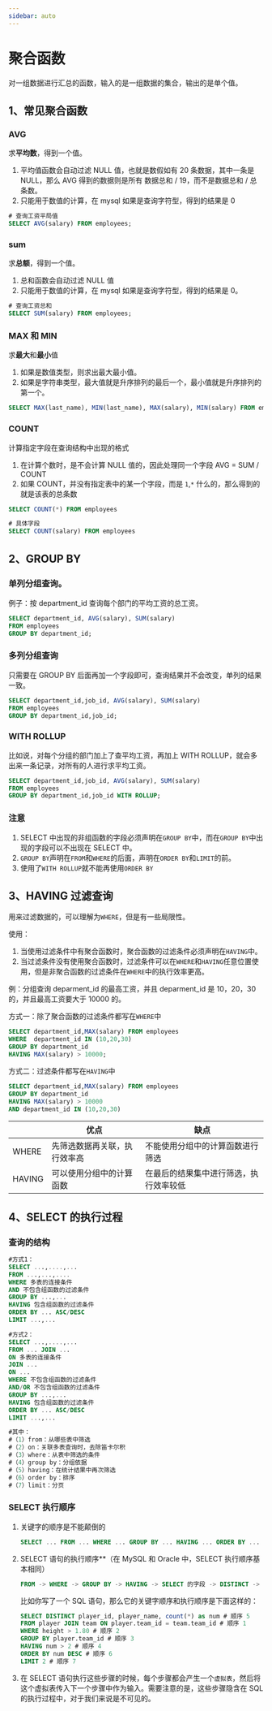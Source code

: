 ```yaml
---
sidebar: auto
---
```


# 聚合函数

对一组数据进行汇总的函数，输入的是一组数据的集合，输出的是单个值。

## 1、常见聚合函数

### AVG

求**平均数**，得到一个值。

1. 平均值函数会自动过滤 NULL 值，也就是数假如有 20 条数据，其中一条是 NULL，那么 AVG 得到的数据则是所有 数据总和 / 19，而不是数据总和 / 总条数。
2. 只能用于数值的计算，在 mysql 如果是查询字符型，得到的结果是 0

```sql
# 查询工资平局值
SELECT AVG(salary) FROM employees;
```

### sum

求**总额**，得到一个值。

1. 总和函数会自动过滤 NULL 值
2. 只能用于数值的计算，在 mysql 如果是查询字符型，得到的结果是 0。

```sql
# 查询工资总和
SELECT SUM(salary) FROM employees;
```

### MAX 和 MIN

求**最大**和**最小**值

1. 如果是数值类型，则求出最大最小值。
2. 如果是字符串类型，最大值就是升序排列的最后一个，最小值就是升序排列的第一个。

```sql
SELECT MAX(last_name), MIN(last_name), MAX(salary), MIN(salary) FROM employees;
```

### COUNT

计算指定字段在查询结构中出现的格式

1. 在计算个数时，是不会计算 NULL 值的，因此处理同一个字段 AVG = SUM / COUNT
2. 如果 COUNT，并没有指定表中的某一个字段，而是 `1`,`*` 什么的，那么得到的就是该表的总条数

```sql
SELECT COUNT(*) FROM employees

# 具体字段
SELECT COUNT(salary) FROM employees
```

## 2、GROUP BY

### 单列分组查询。

例子：按 department_id 查询每个部门的平均工资的总工资。

```sql
SELECT department_id, AVG(salary), SUM(salary)
FROM employees
GROUP BY department_id;
```

### 多列分组查询

只需要在 GROUP BY 后面再加一个字段即可，查询结果并不会改变，单列的结果一致。

```sql
SELECT department_id,job_id, AVG(salary), SUM(salary)
FROM employees
GROUP BY department_id,job_id;
```

### WITH ROLLUP

比如说，对每个分组的部门加上了查平均工资，再加上 WITH ROLLUP，就会多出来一条记录，对所有的人进行求平均工资。

```sql
SELECT department_id,job_id, AVG(salary), SUM(salary)
FROM employees
GROUP BY department_id,job_id WITH ROLLUP;
```

### 注意

1. SELECT 中出现的非组函数的字段必须声明在`GROUP BY`中，而在`GROUP BY`中出现的字段可以不出现在 SELECT 中。
2. `GROUP BY`声明在`FROM`和`WHERE`的后面，声明在`ORDER BY`和`LIMIT`的前。
3. 使用了`WITH ROLLUP`就不能再使用`ORDER BY`

## 3、HAVING 过滤查询

用来过滤数据的，可以理解为`WHERE`，但是有一些局限性。

使用：

1. 当使用过滤条件中有聚合函数时，聚合函数的过滤条件必须声明在`HAVING`中。
2. 当过滤条件没有使用聚合函数时，过滤条件可以在`WHERE`和`HAVING`任意位置使用，但是非聚合函数的过滤条件在`WHERE`中的执行效率更高。

例：分组查询 deparment_id 的最高工资，并且 deparment_id 是 10，20，30 的，并且最高工资要大于 10000 的。

方式一：除了聚合函数的过滤条件都写在`WHERE`中

```sql
SELECT department_id,MAX(salary) FROM employees
WHERE  department_id IN (10,20,30)
GROUP BY department_id
HAVING MAX(salary) > 10000;
```

方式二：过滤条件都写在`HAVING`中

```sql
SELECT department_id,MAX(salary) FROM employees
GROUP BY department_id
HAVING MAX(salary) > 10000
AND department_id IN (10,20,30)
```

|        | 优点                         | 缺点                                   |
| ------ | ---------------------------- | -------------------------------------- |
| WHERE  | 先筛选数据再关联，执行效率高 | 不能使用分组中的计算函数进行筛选       |
| HAVING | 可以使用分组中的计算函数     | 在最后的结果集中进行筛选，执行效率较低 |

## 4、SELECT 的执行过程

### 查询的结构

```sql
#方式1：
SELECT ...,....,...
FROM ...,...,....
WHERE 多表的连接条件
AND 不包含组函数的过滤条件
GROUP BY ...,...
HAVING 包含组函数的过滤条件
ORDER BY ... ASC/DESC
LIMIT ...,...

#方式2：
SELECT ...,....,...
FROM ... JOIN ...
ON 多表的连接条件
JOIN ...
ON ...
WHERE 不包含组函数的过滤条件
AND/OR 不包含组函数的过滤条件
GROUP BY ...,...
HAVING 包含组函数的过滤条件
ORDER BY ... ASC/DESC
LIMIT ...,...

#其中：
#（1）from：从哪些表中筛选
#（2）on：关联多表查询时，去除笛卡尔积
#（3）where：从表中筛选的条件
#（4）group by：分组依据
#（5）having：在统计结果中再次筛选
#（6）order by：排序
#（7）limit：分页
```

### SELECT 执行顺序

1. 关键字的顺序是不能颠倒的

   ```sql
   SELECT ... FROM ... WHERE ... GROUP BY ... HAVING ... ORDER BY ... LIMIT...
   ```

2. SELECT 语句的执行顺序\*\*（在 MySQL 和 Oracle 中，SELECT 执行顺序基本相同）

   ```sql
   FROM -> WHERE -> GROUP BY -> HAVING -> SELECT 的字段 -> DISTINCT -> ORDER BY -> LIMIT
   ```

   比如你写了一个 SQL 语句，那么它的关键字顺序和执行顺序是下面这样的：

   ```sql
   SELECT DISTINCT player_id, player_name, count(*) as num # 顺序 5
   FROM player JOIN team ON player.team_id = team.team_id # 顺序 1
   WHERE height > 1.80 # 顺序 2
   GROUP BY player.team_id # 顺序 3
   HAVING num > 2 # 顺序 4
   ORDER BY num DESC # 顺序 6
   LIMIT 2 # 顺序 7
   ```

3. 在 SELECT 语句执行这些步骤的时候，每个步骤都会产生一个`虚拟表`，然后将这个虚拟表传入下一个步骤中作为输入。需要注意的是，这些步骤隐含在 SQL 的执行过程中，对于我们来说是不可见的。
